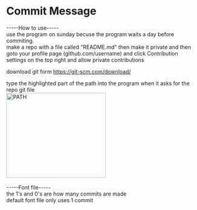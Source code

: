 # Commit Message
-----How to use----- <br>
use the program on sunday becuse the program waits a day before commiting. <br>
make a repo with a file called "README.md" then make it private and then goto your profile page (github.com/username) and click Contribution settings on the top right and allow private contributions

download git form https://git-scm.com/download/ <br>

type the highlighted part of the path into the program when it asks for the repo git file <br>
<img src="https://cdn.discordapp.com/attachments/542526737075011629/812600158105370624/unknown.png" alt="PATH" width="262.5" height="225"> 
<br>
<br>
-----Font file----- <br>
the 1's and 0's are how many commits are made <br>
default font file only uses 1 commit <br>
